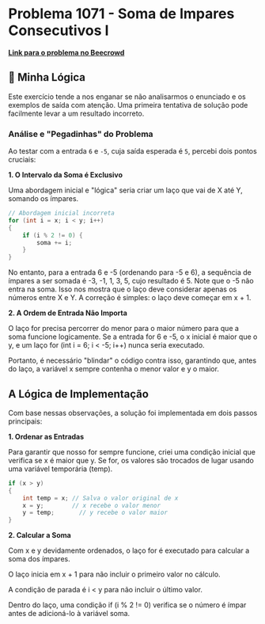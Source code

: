 # Problema 1071 - Soma de Impares Consecutivos I

**[Link para o problema no Beecrowd](https://www.beecrowd.com.br/judge/pt/problems/view/1071)**

## 🧠 Minha Lógica

Este exercício tende a nos enganar se não analisarmos o enunciado e os exemplos de saída com atenção. Uma primeira tentativa de solução pode facilmente levar a um resultado incorreto.

### Análise e "Pegadinhas" do Problema

Ao testar com a entrada `6` e `-5`, cuja saída esperada é `5`, percebi dois pontos cruciais:

**1. O Intervalo da Soma é Exclusivo**

Uma abordagem inicial e "lógica" seria criar um laço que vai de X até Y, somando os ímpares.

```csharp
// Abordagem inicial incorreta
for (int i = x; i < y; i++)
{
    if (i % 2 != 0) {
        soma += i;
    }
}
```

No entanto, para a entrada 6 e -5 (ordenando para -5 e 6), a sequência de ímpares a ser somada é -3, -1, 1, 3, 5, cujo resultado é 5. Note que o -5 não entra na soma. Isso nos mostra que o laço deve considerar apenas os números entre X e Y. A correção é simples: o laço deve começar em x + 1.

**2. A Ordem de Entrada Não Importa**

O laço for precisa percorrer do menor para o maior número para que a soma funcione logicamente. Se a entrada for 6 e -5, o x inicial é maior que o y, e um laço for (int i = 6; i < -5; i++) nunca seria executado.

Portanto, é necessário "blindar" o código contra isso, garantindo que, antes do laço, a variável x sempre contenha o menor valor e y o maior.

## A Lógica de Implementação

Com base nessas observações, a solução foi implementada em dois passos principais:

**1. Ordenar as Entradas**

Para garantir que nosso for sempre funcione, criei uma condição inicial que verifica se x é maior que y. Se for, os valores são trocados de lugar usando uma variável temporária (temp).

```csharp
if (x > y)
{
    int temp = x; // Salva o valor original de x
    x = y;        // x recebe o valor menor
    y = temp;       // y recebe o valor maior
}
```

**2. Calcular a Soma**

Com x e y devidamente ordenados, o laço for é executado para calcular a soma dos ímpares.

O laço inicia em x + 1 para não incluir o primeiro valor no cálculo.

A condição de parada é i < y para não incluir o último valor.

Dentro do laço, uma condição if (i % 2 != 0) verifica se o número é ímpar antes de adicioná-lo à variável soma.